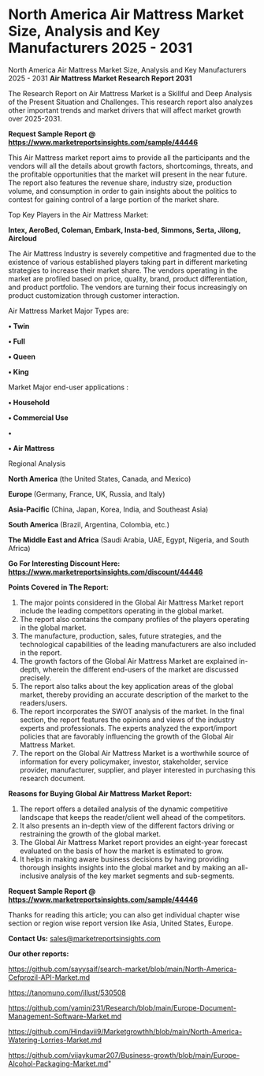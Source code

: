 # North America Air Mattress Market Size, Analysis and Key Manufacturers 2025 - 2031
North America Air Mattress Market Size, Analysis and Key Manufacturers 2025 - 2031
<strong>Air Mattress Market Research Report 2031</strong>

The Research Report on Air Mattress Market is a Skillful and Deep Analysis of the Present Situation and Challenges. This research report also analyzes other important trends and market drivers that will affect market growth over 2025-2031.

<strong>Request Sample Report @ <a href=https://www.marketreportsinsights.com/sample/44446>https://www.marketreportsinsights.com/sample/44446</a></strong>

This Air Mattress market report aims to provide all the participants and the vendors will all the details about growth factors, shortcomings, threats, and the profitable opportunities that the market will present in the near future. The report also features the revenue share, industry size, production volume, and consumption in order to gain insights about the politics to contest for gaining control of a large portion of the market share.

Top Key Players in the Air Mattress Market:

<strong>Intex, AeroBed, Coleman, Embark, Insta-bed, Simmons, Serta, Jilong, Aircloud</strong>

The Air Mattress Industry is severely competitive and fragmented due to the existence of various established players taking part in different marketing strategies to increase their market share. The vendors operating in the market are profiled based on price, quality, brand, product differentiation, and product portfolio. The vendors are turning their focus increasingly on product customization through customer interaction.

Air Mattress Market Major Types are:

<strong>•  Twin

•  Full

•  Queen

•  King</strong>

Market Major end-user applications :

<strong>•  Household

•  Commercial Use

•  

•  Air Mattress</strong>

Regional Analysis

</u><strong><b>North America</b></strong> (the United States, Canada, and Mexico)

<strong><b>Europe </b></strong>(Germany, France, UK, Russia, and Italy)

<strong><b>Asia-Pacific</b></strong> (China, Japan, Korea, India, and Southeast Asia)

<strong><b>South America</b></strong> (Brazil, Argentina, Colombia, etc.)

<strong><b>The Middle East and Africa</b></strong> (Saudi Arabia, UAE, Egypt, Nigeria, and South Africa)

<strong>Go For Interesting Discount Here: <a href=https://www.marketreportsinsights.com/discount/44446>https://www.marketreportsinsights.com/discount/44446</a></strong>

<strong>Points Covered in The Report:</strong>
<ol>
  <li>The major points considered in the Global Air Mattress Market report include the leading competitors operating in the global market.</li>
  <li>The report also contains the company profiles of the players operating in the global market.</li>
  <li>The manufacture, production, sales, future strategies, and the technological capabilities of the leading manufacturers are also included in the report.</li>
  <li>The growth factors of the Global Air Mattress Market are explained in-depth, wherein the different end-users of the market are discussed precisely.</li>
  <li>The report also talks about the key application areas of the global market, thereby providing an accurate description of the market to the readers/users.</li>
  <li>The report incorporates the SWOT analysis of the market. In the final section, the report features the opinions and views of the industry experts and professionals. The experts analyzed the export/import policies that are favorably influencing the growth of the Global Air Mattress Market.</li>
  <li>The report on the Global Air Mattress Market is a worthwhile source of information for every policymaker, investor, stakeholder, service provider, manufacturer, supplier, and player interested in purchasing this research document.</li>
</ol>
<strong>Reasons for Buying Global Air Mattress Market Report:</strong>

<ol>
  <li>The report offers a detailed analysis of the dynamic competitive landscape that keeps the reader/client well ahead of the competitors.</li>
  <li>It also presents an in-depth view of the different factors driving or restraining the growth of the global market.</li>
  <li>The Global Air Mattress Market report provides an eight-year forecast evaluated on the basis of how the market is estimated to grow.</li>
  <li>It helps in making aware business decisions by having providing thorough insights insights into the global market and by making an all-inclusive analysis of the key market segments and sub-segments.</li>
</ol>
<strong>Request Sample Report @ <a href=https://www.marketreportsinsights.com/sample/44446>https://www.marketreportsinsights.com/sample/44446</a></strong>


Thanks for reading this article; you can also get individual chapter wise section or region wise report version like Asia, United States, Europe.

<strong>Contact Us:</strong>
sales@marketreportsinsights.com

<strong>Our other reports:</strong>

<a href=https://github.com/sayysaif/search-market/blob/main/North-America-Cefprozil-API-Market.md>https://github.com/sayysaif/search-market/blob/main/North-America-Cefprozil-API-Market.md</a>

<a href=https://tanomuno.com/illust/530508>https://tanomuno.com/illust/530508</a>

<a href=https://github.com/yamini231/Research/blob/main/Europe-Document-Management-Software-Market.md>https://github.com/yamini231/Research/blob/main/Europe-Document-Management-Software-Market.md</a>

<a href=https://github.com/Hindavii9/Marketgrowthh/blob/main/North-America-Watering-Lorries-Market.md>https://github.com/Hindavii9/Marketgrowthh/blob/main/North-America-Watering-Lorries-Market.md</a>

<a href=https://github.com/vijaykumar207/Business-growth/blob/main/Europe-Alcohol-Packaging-Market.md>https://github.com/vijaykumar207/Business-growth/blob/main/Europe-Alcohol-Packaging-Market.md</a>"

